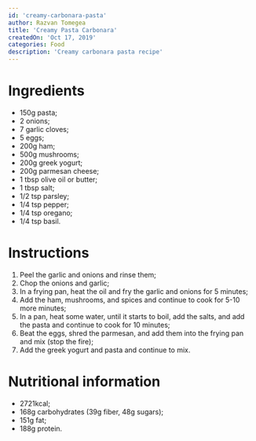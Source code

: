 ```yaml
---
id: 'creamy-carbonara-pasta'
author: Razvan Tomegea
title: 'Creamy Pasta Carbonara'
createdOn: 'Oct 17, 2019'
categories: Food
description: 'Creamy carbonara pasta recipe'
---
```

# Ingredients

-   150g pasta;
-   2 onions;
-   7 garlic cloves;
-   5 eggs;
-   200g ham;
-   500g mushrooms;
-   200g greek yogurt;
-   200g parmesan cheese;
-   1 tbsp olive oil or butter;
-   1 tbsp salt;
-   1/2 tsp parsley;
-   1/4 tsp pepper;
-   1/4 tsp oregano;
-   1/4 tsp basil.

# Instructions

1.  Peel the garlic and onions and rinse them;
2.  Chop the onions and garlic;
3.  In a frying pan, heat the oil and fry the garlic and onions for 5 minutes;
4.  Add the ham, mushrooms, and spices and continue to cook for 5-10 more minutes;
5.  In a pan, heat some water, until it starts to boil, add the salts, and add the pasta and continue to cook for 10 minutes;
6.  Beat the eggs, shred the parmesan, and add them into the frying pan and mix (stop the fire);
7.  Add the greek yogurt and pasta and continue to mix.

# Nutritional information

-   2721kcal;
-   168g carbohydrates (39g fiber, 48g sugars);
-   151g fat;
-   188g protein.
